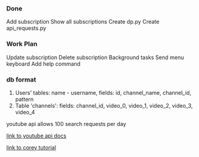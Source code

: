 ### Done

Add subscription
Show all subscriptions
Create dp.py
Create api_requests.py

### Work Plan

Update subscription
Delete subscription
Background tasks
Send menu keyboard
Add help command

### db format

1. Users' tables: name - username, fields: id, channel_name, channel_id, pattern
2. Table 'channels': fields: channel_id, video_0, video_1, video_2, video_3, video_4

youtube api allows 100 search requests per day

[link to youtube api docs](https://developers.google.com/youtube/v3/docs/search/list)

[link to corey tutorial](https://www.youtube.com/watch?v=th5_9woFJmk)
